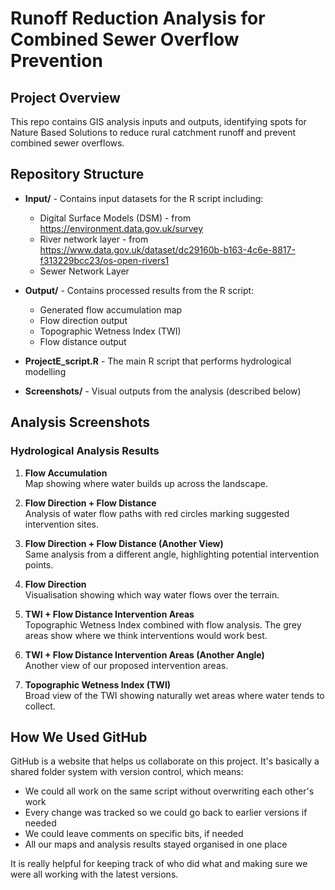# Runoff Reduction Analysis for Combined Sewer Overflow Prevention

## Project Overview

This repo contains GIS analysis inputs and outputs, identifying spots for Nature Based Solutions to reduce rural catchment runoff and prevent combined sewer overflows.

## Repository Structure

-   **Input/** - Contains input datasets for the R script including:

    -   Digital Surface Models (DSM) - from https://environment.data.gov.uk/survey
    -   River network layer - from https://www.data.gov.uk/dataset/dc29160b-b163-4c6e-8817-f313229bcc23/os-open-rivers1
    -   Sewer Network Layer

-   **Output/** - Contains processed results from the R script:

    -   Generated flow accumulation map
    -   Flow direction output
    -   Topographic Wetness Index (TWI)
    -   Flow distance output

-   **ProjectE_script.R** - The main R script that performs hydrological modelling

-   **Screenshots/** - Visual outputs from the analysis (described below)

## Analysis Screenshots

### Hydrological Analysis Results

1. **Flow Accumulation**  
   Map showing where water builds up across the landscape.

2. **Flow Direction + Flow Distance**  
   Analysis of water flow paths with red circles marking suggested intervention sites.

3. **Flow Direction + Flow Distance (Another View)**  
   Same analysis from a different angle, highlighting potential intervention points.

4. **Flow Direction**  
   Visualisation showing which way water flows over the terrain.

5. **TWI + Flow Distance Intervention Areas**  
   Topographic Wetness Index combined with flow analysis. The grey areas show where we think interventions would work best.

6. **TWI + Flow Distance Intervention Areas (Another Angle)**  
   Another view of our proposed intervention areas.

7. **Topographic Wetness Index (TWI)**  
   Broad view of the TWI showing naturally wet areas where water tends to collect.

## How We Used GitHub

GitHub is a website that helps us collaborate on this project. It's basically a shared folder system with version control, which means:

-   We could all work on the same script without overwriting each other's work
-   Every change was tracked so we could go back to earlier versions if needed
-   We could leave comments on specific bits, if needed
-   All our maps and analysis results stayed organised in one place

It is really helpful for keeping track of who did what and making sure we were all working with the latest versions.

